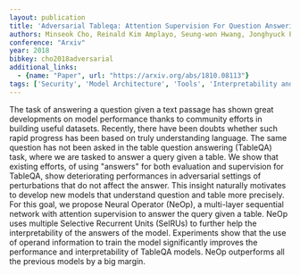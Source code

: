 ```yaml
---
layout: publication
title: 'Adversarial Tableqa: Attention Supervision For Question Answering On Tables'
authors: Minseok Cho, Reinald Kim Amplayo, Seung-won Hwang, Jonghyuck Park
conference: "Arxiv"
year: 2018
bibkey: cho2018adversarial
additional_links:
  - {name: "Paper", url: "https://arxiv.org/abs/1810.08113"}
tags: ['Security', 'Model Architecture', 'Tools', 'Interpretability and Explainability', 'Applications', 'Attention Mechanism']
---
```

The task of answering a question given a text passage has shown great
developments on model performance thanks to community efforts in building
useful datasets. Recently, there have been doubts whether such rapid progress
has been based on truly understanding language. The same question has not been
asked in the table question answering (TableQA) task, where we are tasked to
answer a query given a table. We show that existing efforts, of using "answers"
for both evaluation and supervision for TableQA, show deteriorating
performances in adversarial settings of perturbations that do not affect the
answer. This insight naturally motivates to develop new models that understand
question and table more precisely. For this goal, we propose Neural Operator
(NeOp), a multi-layer sequential network with attention supervision to answer
the query given a table. NeOp uses multiple Selective Recurrent Units (SelRUs)
to further help the interpretability of the answers of the model. Experiments
show that the use of operand information to train the model significantly
improves the performance and interpretability of TableQA models. NeOp
outperforms all the previous models by a big margin.
